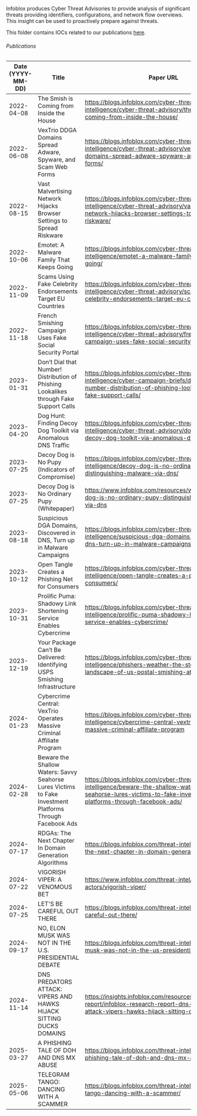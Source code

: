 Infoblox produces Cyber Threat Advisories to provide analysis of significant threats providing identifiers, configurations, and network flow overviews. This insight can be used to proactively prepare against threats.

This folder contains IOCs related to our publications [here](https://blogs.infoblox.com/category/cyber-threat-intelligence/cyber-threat-advisory/).


###### Publications
| Date (YYYY-MM-DD) | Title                                                                                                     | Paper URL                                                                                                                                                        | Data File                                                                                                             |
|-------------------|-----------------------------------------------------------------------------------------------------------|------------------------------------------------------------------------------------------------------------------------------------------------------------------|-----------------------------------------------------------------------------------------------------------------------|
| 2022-04-08        | The Smish is Coming from Inside the House                                                                 | https://blogs.infoblox.com/cyber-threat-intelligence/cyber-threat-advisory/the-smish-is-coming-from-inside-the-house/                                            | https://github.com/infobloxopen/threat-intelligence/blob/main/csv/indicators/smishing_cta_20220408_iocs.csv           |
| 2022-06-08        | VexTrio DDGA Domains Spread Adware, Spyware, and Scam Web Forms                                           | https://blogs.infoblox.com/cyber-threat-intelligence/cyber-threat-advisory/vextrio-ddga-domains-spread-adware-spyware-and-scam-web-forms/                        | https://github.com/infobloxopen/threat-intelligence/blob/main/csv/indicators/vextrio_cta_20220606_iocs.csv            |
| 2022-08-15        | Vast Malvertising Network Hijacks Browser Settings to Spread Riskware                                     | https://blogs.infoblox.com/cyber-threat-intelligence/cyber-threat-advisory/vast-malvertising-network-hijacks-browser-settings-to-spread-riskware/                | https://github.com/infobloxopen/threat-intelligence/blob/main/csv/indicators/omnatuor_cta_20220815_iocs.csv           |
| 2022-10-06        | Emotet: A Malware Family That Keeps Going                                                                 | https://blogs.infoblox.com/cyber-threat-intelligence/emotet-a-malware-family-that-keeps-going/                                                                   | https://github.com/infobloxopen/threat-intelligence/blob/main/csv/indicators/emotet_cta_20221006_iocs.csv             |
| 2022-11-09        | Scams Using Fake Celebrity Endorsements Target EU Countries                                               | https://blogs.infoblox.com/cyber-threat-intelligence/cyber-threat-advisory/scams-using-fake-celebrity-endorsements-target-eu-countries/                          | https://github.com/infobloxopen/threat-intelligence/blob/main/csv/indicators/metacoin_cta_20221109_iocs.csv           |
| 2022-11-18        | French Smishing Campaign Uses Fake Social Security Portal                                                 | https://blogs.infoblox.com/cyber-threat-intelligence/cyber-threat-advisory/french-smishing-campaign-uses-fake-social-security-portal/                            | https://github.com/infobloxopen/threat-intelligence/blob/main/csv/indicators/ameli_cta_20221118_iocs.csv              |
| 2023-01-31        | Don’t Dial that Number! Distribution of Phishing Lookalikes through Fake Support Calls                    | https://blogs.infoblox.com/cyber-threat-intelligence/cyber-campaign-briefs/dont-dial-that-number-distribution-of-phishing-lookalikes-through-fake-support-calls/ | https://github.com/infobloxopen/threat-intelligence/blob/main/csv/lookalikes_malicious_rmm_ccb_20230131_iocs.csv      |
| 2023-04-20        | Dog Hunt: Finding Decoy Dog Toolkit via Anomalous DNS Traffic                                             | https://blogs.infoblox.com/cyber-threat-intelligence/cyber-threat-advisory/dog-hunt-finding-decoy-dog-toolkit-via-anomalous-dns-traffic/                         | https://github.com/infobloxopen/threat-intelligence/blob/main/csv/indicators/decoy_dog_cta_20230420_iocs.csv          |
| 2023-07-25        | Decoy Dog is No Pupy (Indicators of Compromise)                                                           | https://blogs.infoblox.com/cyber-threat-intelligence/decoy-dog-is-no-ordinary-pupy-distinguishing-malware-via-dns/                                               | https://github.com/infobloxopen/threat-intelligence/blob/main/research_data/decoy_dog/decoy_dog_cta_20230714_iocs.csv |
| 2023-07-25        | Decoy Dog is No Ordinary Pupy (Whitepaper)                                                                | https://www.infoblox.com/resources/whitepaper/decoy-dog-is-no-ordinary-pupy-distinguishing-malware-via-dns                                                       | https://github.com/infobloxopen/threat-intelligence/blob/main/research_data/decoy_dog/                                |
| 2023-08-18        | Suspicious DGA Domains, Discovered in DNS, Turn up in Malware Campaigns                                   | https://blogs.infoblox.com/cyber-threat-intelligence/suspicious-dga-domains-discovered-in-dns-turn-up-in-malware-campaigns/                                      | https://github.com/infobloxopen/threat-intelligence/blob/main/csv/indicators/suspicious_dga_cta_20230823.csv          |
| 2023-10-12        | Open Tangle Creates a Phishing Net for Consumers                                                          | https://blogs.infoblox.com/cyber-threat-intelligence/open-tangle-creates-a-phishing-net-for-consumers/                                                           | https://github.com/infobloxopen/threat-intelligence/blob/main/csv/indicators/open_tangle_cta_20231012_iocs.csv        |
| 2023-10-31        | Prolific Puma: Shadowy Link Shortening Service Enables Cybercrime                                         | https://blogs.infoblox.com/cyber-threat-intelligence/prolific-puma-shadowy-link-shortening-service-enables-cybercrime/                                           | https://github.com/infobloxopen/threat-intelligence/tree/main/indicators/csv/prolific_puma_20231031.csv               |
| 2023-12-19        | Your Package Can’t Be Delivered: Identifying USPS Smishing Infrastructure                                 | https://blogs.infoblox.com/cyber-threat-intelligence/phishers-weather-the-storm-the-dns-landscape-of-us-postal-smishing-attacks/                                 | https://github.com/infobloxopen/threat-intelligence/tree/main/indicators/csv/usps_cta_20231219.csv                    |
| 2024-01-23        | Cybercrime Central: VexTrio Operates Massive Criminal Affiliate Program                                   | https://blogs.infoblox.com/cyber-threat-intelligence/cybercrime-central-vextrio-operates-massive-criminal-affiliate-program                                      | https://github.com/infobloxopen/threat-intelligence/tree/main/indicators/csv/vextrio_cta_20240123_iocs.csv            |
| 2024-02-28        | Beware the Shallow Waters: Savvy Seahorse Lures Victims to Fake Investment Platforms Through Facebook Ads | https://blogs.infoblox.com/cyber-threat-intelligence/beware-the-shallow-waters-savvy-seahorse-lures-victims-to-fake-investment-platforms-through-facebook-ads/   | https://github.com/infobloxopen/threat-intelligence/tree/main/indicators/csv/savvy_seahorse_20240228_iocs.csv         |
| 2024-07-17        | RDGAs: The Next Chapter In Domain Generation Algorithms                                                   | https://blogs.infoblox.com/threat-intelligence/rdgas-the-next-chapter-in-domain-generation-algorithms/                                                           | https://github.com/infobloxopen/threat-intelligence/tree/main/indicators/csv/rdga_20240717.csv                        |
| 2024-07-22        | VIGORISH VIPER: A VENOMOUS BET                                                                            | https://www.infoblox.com/threat-intel/threat-actors/vigorish-viper/                                                                                              | https://github.com/infobloxopen/threat-intelligence/tree/main/indicators/csv/vigorish_viper_20240722_iocs.csv         |
| 2024-07-25        | LET'S BE CAREFUL OUT THERE                                                                                | https://blogs.infoblox.com/threat-intelligence/lets-be-careful-out-there/                                                                                        | https://github.com/infobloxopen/threat-intelligence/tree/main/indicators/csv/crowdstrike_lookalike_20240726_iocs.csv  |
| 2024-09-17        | NO, ELON MUSK WAS NOT IN THE U.S. PRESIDENTIAL DEBATE                                                     | https://blogs.infoblox.com/threat-intelligence/no-elon-musk-was-not-in-the-us-presidential-debate/                                                               | https://github.com/infobloxopen/threat-intelligence/tree/main/indicators/csv/deepfake_crypto_scam_20240917_iocs.csv   |
| 2024-11-14        | DNS PREDATORS ATTACK: VIPERS AND HAWKS HIJACK SITTING DUCKS DOMAINS                                       | https://insights.infoblox.com/resources-research-report/infoblox-research-report-dns-predators-attack-vipers-hawks-hijack-sitting-ducks-domains                  | https://github.com/infobloxopen/threat-intelligence/tree/main/indicators/csv/sitting_ducks_20241113_iocs.csv          |
| 2025-03-27        | A PHISHING TALE OF DOH AND DNS MX ABUSE                                                                   | https://blogs.infoblox.com/threat-intelligence/a-phishing-tale-of-doh-and-dns-mx-abuse/                                                                          | https://github.com/infobloxopen/threat-intelligence/tree/main/indicators/csv/morphing_meerkat_20250327.csv            |
| 2025-05-06        | TELEGRAM TANGO: DANCING WITH A SCAMMER                                                                   | https://blogs.infoblox.com/threat-intelligence/telegram-tango-dancing-with-a-scammer/                                                                          | https://github.com/infobloxopen/threat-intelligence/tree/main/indicators/csv/pig_butchering_20250506_iocs.csv            |
